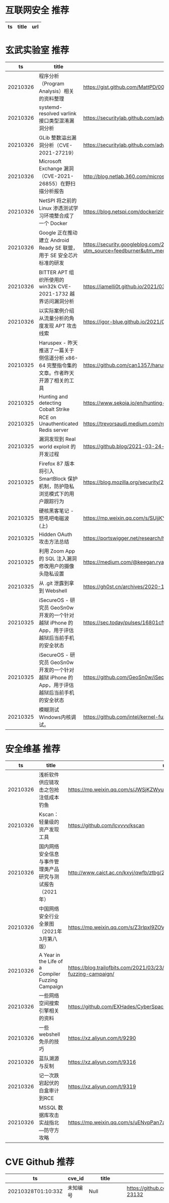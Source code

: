 # 互联网安全 推荐
| ts | title | url| 
| --- | --- | ---| 


# 玄武实验室 推荐
| ts | title | url| 
| --- | --- | ---| 
| 20210326 | 程序分析（Program Analysis）相关的资料整理 | https://gist.github.com/MattPD/00573ee14bf85ccac6bed3c0678ddbef| 
| 20210326 | systemd-resolved varlink 接口类型混淆漏洞分析 | https://securitylab.github.com/advisories/GHSL-2021-049-systemd-resolved-varlink/| 
| 20210326 | GLib 整数溢出漏洞分析（CVE-2021-27219） | https://securitylab.github.com/advisories/GHSL-2021-045-g_bytes_new/| 
| 20210326 | Microsoft Exchange 漏洞（CVE-2021-26855）在野扫描分析报告 | http://blog.netlab.360.com/microsoft-exchange-vulnerability-cve-2021-26855-scan-analysis/| 
| 20210326 | NetSPI 将之前的 Linux 渗透测试学习环境整合成了一个 Docker | https://blog.netspi.com/dockerizing-the-netspi-linux-labs/| 
| 20210326 | Google 正在推动建立 Android Ready SE 联盟，用于 SE 安全芯片标准的研发 | https://security.googleblog.com/2021/03/announcing-android-ready-se-alliance.html?utm_source=feedburner&utm_medium=feed&utm_campaign=Feed%3A+GoogleOnlineSecurityBlog+%28Google+Online+Security+Blog%29| 
| 20210326 | BITTER APT 组织所使用的 win32k CVE-2021-1732 越界访问漏洞分析 | https://iamelli0t.github.io/2021/03/25/CVE-2021-1732.html| 
| 20210326 | 以实际案例介绍从流量分析的角度发现 APT 攻击线索 | https://igor-blue.github.io/2021/03/24/apt1.html| 
| 20210325 | Haruspex - 昨天推送了一篇关于侧信道分析 x86-64 完整指令集的文章。作者昨天开源了相关的工具 | https://github.com/can1357/haruspex| 
| 20210325 | Hunting and detecting Cobalt Strike | https://www.sekoia.io/en/hunting-and-detecting-cobalt-strike/| 
| 20210325 | RCE on Unauthenticated Redis server | https://trevorsaudi.medium.com/rce-on-unauthenticated-redis-server-11d3494ded5f?source=social.tw| 
| 20210325 | 漏洞发现到 Real world exploit 的开发过程 | https://github.blog/2021-03-24-real-world-exploit-chains-explained/| 
| 20210325 | Firefox 87 版本将引入 SmartBlock 保护机制，防护隐私浏览模式下的用户跟踪行为 | https://blog.mozilla.org/security/2021/03/23/introducing-smartblock/| 
| 20210325 | 硬核黑客笔记 - 怒吼吧电磁波 (上) | https://mp.weixin.qq.com/s/SUjjKY_TIj10rpQW9tkH9A| 
| 20210325 | Hidden OAuth 攻击方法总结 | https://portswigger.net/research/hidden-oauth-attack-vectors| 
| 20210325 | 利用 Zoom App 的 SQL 注入漏洞修改用户的摄像头隐私设置 | https://medium.com/@keegan.ryan/patched-zoom-exploit-altering-camera-settings-via-remote-sql-injection-4fdf3de8a0d| 
| 20210325 | 从 .git 泄露到拿到 Webshell | https://gh0st.cn/archives/2020-11-22/1| 
| 20210325 | iSecureOS - 研究员 GeoSn0w 开发的一个针对越狱 iPhone 的 App，用于评估越狱后当前手机的安全状态 | https://sec.today/pulses/16801cff-2c65-4c88-a562-d004bbe12232/| 
| 20210325 | iSecureOS - 研究员 GeoSn0w 开发的一个针对越狱 iPhone 的 App，用于评估越狱后当前手机的安全状态 | https://github.com/GeoSn0w/iSecureOS| 
| 20210325 | 模糊测试Windows内核调试。 | https://github.com/intel/kernel-fuzzer-for-xen-project/wiki/Fuzzing-Windows| 


# 安全维基 推荐
| ts | title | url| 
| --- | --- | ---| 
| 20210326 | 浅析软件供应链攻击之包抢注低成本钓鱼 | https://mp.weixin.qq.com/s/JWSjKZWyuSvXdzYhU0INmQ| 
| 20210326 | Kscan：轻量级的资产发现工具 | https://github.com/lcvvvv/kscan| 
| 20210326 | 国内网络安全信息与事件管理类产品研究与测试报告（2021年） | http://www.caict.ac.cn/kxyj/qwfb/ztbg/202103/P020210324512102846900.pdf| 
| 20210326 | 中国网络安全行业全景图（2021年3月第八版） | https://mp.weixin.qq.com/s/Z3rIpxl9ZOVuZzTABAojvg| 
| 20210326 | A Year in the Life of a Compiler Fuzzing Campaign | https://blog.trailofbits.com/2021/03/23/a-year-in-the-life-of-a-compiler-fuzzing-campaign/| 
| 20210326 | 一些网络空间搜索引擎相关的资料 | https://github.com/EXHades/CyberSpaceSearchEngine-Research| 
| 20210326 | 一些webshell免杀的技巧 | https://xz.aliyun.com/t/9290| 
| 20210326 | 蓝队溯源与反制 | https://xz.aliyun.com/t/9316| 
| 20210326 | 记一次跌宕起伏的白盒审计到RCE | https://xz.aliyun.com/t/9319| 
| 20210326 | MSSQL 数据库攻击实战指北—防守方攻略 | https://mp.weixin.qq.com/s/uENvpPan7aVd7MbSoAT9Dg| 


# CVE Github 推荐
| ts | cve_id | title | url | cve_detail| 
| --- | --- | --- | --- | ---| 
| 20210328T01:10:33Z | 未知编号 | Null | https://github.com/CyberCommands/CVE2021-23132 | 未查询到CVE信息| 
| 20210328T00:01:54Z | CVE-2021-21389 | BuddyPress < 7.2.1 - REST API Privilege Escalation to RCE | https://github.com/HoangKien1020/CVE-2021-21389 | BuddyPress is an open source WordPress plugin to build a community site. In releases of BuddyPress from 5.0.0 before 7.2.1 it%s possible for a non-privileged, regular user to obtain administrator rights by exploiting an issue in the REST API members endpoint. The vulnerability has been fixed in BuddyPress 7.2.1. Existing installations of the plugin should be updated to this version to mitigate the issue.| 
| 20210327T22:36:41Z | CVE-2021-21123 | 🐱‍💻 👍 Google Chrome - File System Access API - vulnerabilities reported by Maciej Pulikowski , Total Bug Bounty Reward: $5.000 , CVE-2021-21123 and 5 more... | https://github.com/Puliczek/CVE-2021-21123-PoC-Google-Chrome | Insufficient data validation in File System API in Google Chrome prior to 88.0.4324.96 allowed a remote attacker to bypass filesystem restrictions via a crafted HTML page.| 
| 20210327T22:24:35Z | CVE-2021-3156 | Sudo Baron Samedit Exploit | https://github.com/worawit/CVE-2021-3156 | Sudo before 1.9.5p2 contains an off-by-one error that can result in a heap-based buffer overflow, which allows privilege escalation to root via %sudoedit -s% and a command-line argument that ends with a single backslash character.| 
| 20210327T19:59:06Z | cve-2021-3449 | CVE-2021-3449 OpenSSL denial-of-service exploit 👨🏻‍💻 | https://github.com/terorie/cve-2021-3449 | An OpenSSL TLS server may crash if sent a maliciously crafted renegotiation ClientHello message from a client. If a TLSv1.2 renegotiation ClientHello omits the signature_algorithms extension (where it was present in the initial ClientHello), but includes a signature_algorithms_cert extension then a NULL pointer dereference will result, leading to a crash and a denial of service attack. A server is only vulnerable if it has TLSv1.2 and renegotiation enabled (which is the default configuration). OpenSSL TLS clients are not impacted by this issue. All OpenSSL 1.1.1 versions are affected by this issue. Users of these versions should upgrade to OpenSSL 1.1.1k. OpenSSL 1.0.2 is not impacted by this issue. Fixed in OpenSSL 1.1.1k (Affected 1.1.1-1.1.1j).| 
| 20210327T13:34:17Z | CVE-2020-0601 | Null | https://github.com/okanulkr/CurveBall-CVE-2020-0601-PoC | A spoofing vulnerability exists in the way Windows CryptoAPI (Crypt32.dll) validates Elliptic Curve Cryptography (ECC) certificates.An attacker could exploit the vulnerability by using a spoofed code-signing certificate to sign a malicious executable, making it appear the file was from a trusted, legitimate source, aka %Windows CryptoAPI Spoofing Vulnerability%.| 
| 20210327T09:30:21Z | CVE-2021-22192 | CVE-2021-22192 靶场： 未授权用户 RCE 漏洞 | https://github.com/lyy289065406/CVE-2021-22192 | | 
| 20210327T08:03:18Z | CVE-2020-11932 | Null | https://github.com/code-developers/CVE-2020-11932 | It was discovered that the Subiquity installer for Ubuntu Server logged the LUKS full disk encryption password if one was entered.| 
| 20210327T03:16:33Z | CVE-2020-0022 | CVE-2020-0022 vulnerability exploitation on Bouygues BBox Miami (Android TV 8.0 - ARM32 Cortex A9) | https://github.com/Polo35/CVE-2020-0022 | In reassemble_and_dispatch of packet_fragmenter.cc, there is possible out of bounds write due to an incorrect bounds calculation. This could lead to remote code execution over Bluetooth with no additional execution privileges needed. User interaction is not needed for exploitation.Product: AndroidVersions: Android-8.0 Android-8.1 Android-9 Android-10Android ID: A-143894715| 
| 20210327T02:50:03Z | CVE-2021-26295 | Null | https://github.com/yumusb/CVE-2021-26295-POC | Apache OFBiz has unsafe deserialization prior to 17.12.06. An unauthenticated attacker can use this vulnerability to successfully take over Apache OFBiz.| 


# klee on Github 推荐
| ts | title | url | stars | forks| 
| --- | --- | --- | --- | ---| 
| 20210328T00:14:42Z | Create CFGs and compute complexity metrics for Python, C++, and Java code. | https://github.com/hmc-alpaqa/metrinome | 6 | 0| 
| 20210327T23:32:32Z | Git Blog | https://github.com/klee30810/klee30810.github.io | 0 | 0| 
| 20210327T23:15:21Z | Null | https://github.com/ZHYfeng/2018-Klee_Confirm_Path | 0 | 0| 
| 20210327T19:29:14Z | An open-source Chinese font derived from Fontworks% Klee One. 一款基于 FONTWORKS 的 Klee One 的开源中文字体。 | https://github.com/lxgw/LxgwWenKai | 364 | 9| 
| 20210327T19:21:27Z | C library to support Map2Check Tool | https://github.com/hbgit/map2check-library | 0 | 0| 
| 20210327T18:20:53Z | KLEE Symbolic Execution Engine | https://github.com/klee/klee | 1656 | 486| 
| 20210326T21:49:31Z | KLEE support llvm-9.0.0 | https://github.com/YizhuoZhai/yzklee | 0 | 0| 
| 20210325T07:01:31Z | Symbiotic is a tool for finding bugs in computer programs based on instrumentation, program slicing and KLEE | https://github.com/staticafi/symbiotic | 214 | 34| 
| 20210325T00:17:59Z | Null | https://github.com/klee30810/klee30810 | 1 | 0| 
| 20210324T17:15:56Z | Website for the KLEE project: https://klee.github.io/ | https://github.com/klee/klee.github.io | 14 | 42| 


# s2e on Github 推荐
| ts | title | url | stars | forks| 
| --- | --- | --- | --- | ---| 
| 20210328T00:10:00Z | S2E: A platform for multi-path program analysis with selective symbolic execution. | https://github.com/S2E/s2e | 112 | 24| 
| 20210323T09:51:18Z | Your S2E project management tools. Visit https://s2e.systems/docs to get started. | https://github.com/S2E/s2e-env | 72 | 30| 
| 20210322T13:32:13Z | with the technique of Opencv, we try to achieve traffic identification. | https://github.com/wpfeder/Opencv_traffic_s2e | 0 | 0| 
| 20210313T20:42:17Z | Source of Sonic Eclipse, a romhack of Sonic 2 for Sega Master System circa 2018. http://sonicresearch.org/community/index.php?threads/sonic-eclipse.5524/ | https://github.com/mrcat-pixel/s2eclipse | 3 | 0| 
| 20210306T11:03:45Z | Master Thesis %Decentralised Location-Based Reputation Management System in IoT using Blockchain% - Experiment S2 region covering in Golang | https://github.com/ponlawat-w/uji_mt-s2encoding | 0 | 0| 


# exploit on Github 推荐
| ts | title | url | stars | forks| 
| --- | --- | --- | --- | ---| 
| 20210328T01:38:17Z | exploit-database-papers | https://github.com/offensive-security/exploitdb-papers | 286 | 40| 
| 20210328T01:29:07Z | Project Carthage is a Roblox Exploit that inspired by code lyoko | https://github.com/DeletedUser0x96/Project-Carthage | 0 | 0| 
| 20210328T01:28:19Z | Null | https://github.com/TheMolb/BananoExploit | 0 | 0| 
| 20210328T01:02:24Z | Open-Source Vulnerability Intelligence Center - Unified source of vulnerability, exploit and threat Intelligence feeds | https://github.com/Patrowl/PatrowlHearsData | 13 | 6| 
| 20210328T00:29:03Z | make your nodejs console more colorful | https://github.com/sickog0d/nta-colors | 1 | 0| 
| 20210328T00:02:17Z | Null | https://github.com/IPLOM/ArabExploit | 0 | 0| 
| 20210327T23:59:07Z | A Simple Retro/Classic Exploit Host Menu for PS4 5.05 FW | https://github.com/xforce505/xforce505.github.io | 0 | 0| 
| 20210327T23:44:55Z | This repository is primarily maintained by Omar Santos and includes thousands of resources related to ethical hacking  / penetration testing, digital forensics and incident response (DFIR), vulnerability research, exploit development, reverse engineering, and more. | https://github.com/The-Art-of-Hacking/h4cker | 9193 | 1480| 
| 20210327T23:24:21Z | A simple Python script that exploits Google%s email share feature to gather names and emails. | https://github.com/Veedex/Email-Hoarder | 0 | 0| 
| 20210327T23:03:40Z | A simple tool for find IDOR.<br>For start:<br>git clone https://github.com/Exploit-lang/IDOR-scraper.git<br>cd IDOR-scraper<br>python3 main.py | https://github.com/Exploit-lang/IDOR-scraper | 0 | 0| 


# backdoor on Github 推荐
| ts | title | url | stars | forks| 
| --- | --- | --- | --- | ---| 
| 20210328T00:42:40Z | A curated list of backdoor learning resources | https://github.com/THUYimingLi/backdoor-learning-resources | 200 | 34| 
| 20210327T17:49:18Z | Pupy is an opensource, cross-platform (Windows, Linux, OSX, Android) remote administration and post-exploitation tool mainly written in python | https://github.com/n1nj4sec/pupy | 6236 | 1600| 
| 20210327T17:14:32Z | A Simple android remote administration tool using sockets. It uses java on the client side and python on the server side | https://github.com/karma9874/AndroRAT | 190 | 83| 
| 20210327T14:30:32Z | Simple backdoor using lib python%s socket and subprocess for Windows | https://github.com/NoNameoN-A/Backdoor-Client-Server-Socket-Python | 1 | 0| 
| 20210327T13:35:40Z | Null | https://github.com/viamAhmadi/simple-backdoor | 0 | 0| 
| 20210327T11:40:11Z | AMWScan (PHP Antimalware Scanner) is a free tool to scan php files and analyze your project to find any malicious code inside it. | https://github.com/marcocesarato/PHP-Antimalware-Scanner | 184 | 33| 
| 20210326T20:04:47Z | Null | https://github.com/ph-luffy/Backdoor | 1 | 1| 
| 20210326T19:58:49Z | Ghost Framework is an Android post-exploitation framework that exploits the Android Debug Bridge to remotely access an Android device. Ghost Framework gives you the power and convenience of remote Android device administration. | https://github.com/EntySec/ghost | 1007 | 496| 
| 20210326T17:07:37Z | A demo and explanation of how backdoor poisoning in the form of a Trojan work in neural networks | https://github.com/adit-bala/Introduction-to-Trojans-in-AI | 0 | 0| 
| 20210326T15:19:13Z | libpcap based ICMP encrypted backdoor for linux. | https://github.com/hal3002/rooty | 114 | 39| 


# fuzz on Github 推荐
| ts | title | url | stars | forks| 
| --- | --- | --- | --- | ---| 
| 20210328T00:52:18Z | syzkaller is an unsupervised coverage-guided kernel fuzzer | https://github.com/google/syzkaller | 3422 | 787| 
| 20210328T00:50:18Z | A dart port of the popular fuzzywuzzy package | https://github.com/SphericalKat/dart-fuzzywuzzy | 0 | 0| 
| 20210328T00:36:48Z | CS 4152 Project | https://github.com/nicbarone/Fuzzy-Kiwi | 0 | 0| 
| 20210328T00:00:52Z | Null | https://github.com/C-Thayer/Fuzzy_project | 0 | 0| 
| 20210327T23:54:10Z | collection of helper tools for fuzzing | https://github.com/fuzzah/fuzzaide | 2 | 0| 
| 20210327T23:31:33Z | Null | https://github.com/VeriBlock/fuzz-corpus | 0 | 1| 
| 20210327T23:24:43Z | Null | https://github.com/keithkthai/fuzzy-engine | 0 | 0| 
| 20210327T22:07:50Z | Null | https://github.com/gdepuydt/fuzzoz | 0 | 0| 
| 20210327T21:57:25Z | Hacking tools written by me. IP fortune, webmap -- web vulns scanner, rtsp brute+fuzz, and more. | https://github.com/fagcinsk/h4ck | 1 | 0| 
| 20210327T21:44:04Z | OSS-Fuzz - continuous fuzzing for open source software. | https://github.com/google/oss-fuzz | 6152 | 1243| 



# 日更新程序

